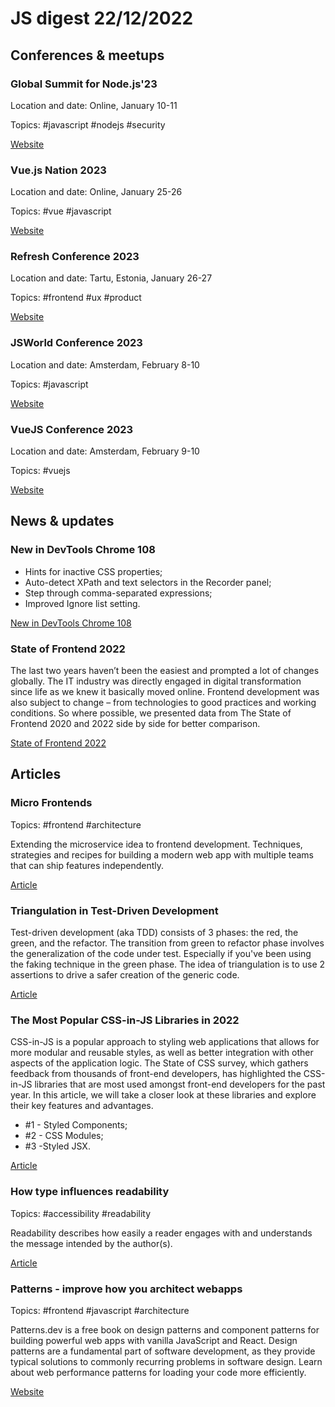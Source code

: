# JS digest 22/12/2022

## Conferences & meetups

### Global Summit for Node.js'23

Location and date: Online, January 10-11

Topics: #javascript #nodejs #security

[Website](https://events.geekle.us/nodejs2/)

### Vue.js Nation 2023

Location and date: Online, January 25-26

Topics: #vue #javascript

[Website](https://vuejsnation.com/)

### Refresh Conference 2023

Location and date: Tartu, Estonia, January 26-27

Topics: #frontend #ux #product

[Website](https://refresh.rocks/)

### JSWorld Conference 2023

Location and date: Amsterdam, February 8-10

Topics: #javascript

[Website](https://jsworldconference.com/)

### VueJS Conference 2023

Location and date: Amsterdam, February 9-10

Topics: #vuejs

[Website](https://vuejs.amsterdam/)

## News & updates

### New in DevTools Chrome 108

- Hints for inactive CSS properties;
- Auto-detect XPath and text selectors in the Recorder panel;
- Step through comma-separated expressions;
- Improved Ignore list setting.

[New in DevTools Chrome 108](https://developer.chrome.com/en/blog/new-in-devtools-108/)

### State of Frontend 2022

The last two years haven’t been the easiest and prompted a lot of changes globally. The IT industry was directly engaged in digital transformation since life as we knew it basically moved online. Frontend development was also subject to change – from technologies to good practices and working conditions. So where possible, we presented data from The State of Frontend 2020 and 2022 side by side for better comparison.

[State of Frontend 2022](https://tsh.io/state-of-frontend/)

## Articles

### Micro Frontends

Topics: #frontend #architecture

Extending the microservice idea to frontend development. Techniques, strategies and recipes for building a modern web app with multiple teams that can ship features independently.

[Article](https://micro-frontends.org/)

### Triangulation in Test-Driven Development

Test-driven development (aka TDD) consists of 3 phases: the red, the green, and the refactor.
The transition from green to refactor phase involves the generalization of the code under test. Especially if you've been using the faking technique in the green phase.
The idea of triangulation is to use 2 assertions to drive a safer creation of the generic code.

[Article](https://dmitripavlutin.com/triangulation-test-driven-development/)

### The Most Popular CSS-in-JS Libraries in 2022

CSS-in-JS is a popular approach to styling web applications that allows for more modular and reusable styles, as well as better integration with other aspects of the application logic. The State of CSS survey, which gathers feedback from thousands of front-end developers, has highlighted the CSS-in-JS libraries that are most used amongst front-end developers for the past year. In this article, we will take a closer look at these libraries and explore their key features and advantages.

- #1 - Styled Components;
- #2 - CSS Modules;
- #3 -Styled JSX.

[Article](https://stackdiary.com/css-in-js-libraries/)

### How type influences readability

Topics: #accessibility #readability

Readability describes how easily a reader engages with and understands the message intended by the author(s).

[Article](https://fonts.google.com/knowledge/readability_and_accessibility/how_type_influences_readability)

### Patterns - improve how you architect webapps

Topics: #frontend #javascript #architecture

Patterns.dev is a free book on design patterns and component patterns for building powerful web apps with vanilla JavaScript and React. Design patterns are a fundamental part of software development, as they provide typical solutions to commonly recurring problems in software design. Learn about web performance patterns for loading your code more efficiently.

[Website](https://www.patterns.dev/)
